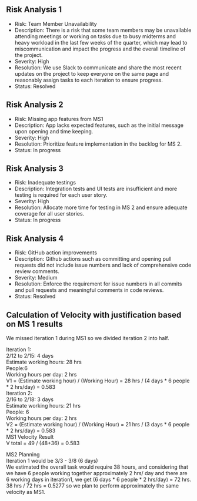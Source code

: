 ## Risk Analysis 1
- Risk: Team Member Unavailability
- Description: There is a risk that some team members may be unavailable attending meetings or working on tasks due to busy midterms and heavy workload in the last few weeks of the quarter, which may lead to miscommunication and impact the progress and the overall timeline of the project.
- Severity: High
- Resolution: We use Slack to communicate and share the most recent updates on the project to keep everyone on the same page and reasonably assign tasks to each iteration to ensure progress.   
- Status: Resolved

## Risk Analysis 2
- Risk: Missing app features from MS1
- Description: App lacks expected features, such as the initial message upon opening and time keeping. 
- Severity: High
- Resolution: Prioritize feature implementation in the backlog for MS 2. 
- Status: In progress

## Risk Analysis 3
- Risk: Inadequate testings
- Description: Integration tests and UI tests are insufficient and more testing is required for each user story.
- Severity: High
- Resolution: Allocate more time for testing in MS 2 and ensure adequate coverage for all user stories. 
- Status: In progress

## Risk Analysis 4
- Risk: GitHub action improvements
- Description: Github actions such as committing and opening pull requests did not include issue numbers and lack of comprehensive code review comments. 
- Severity: Medium
- Resolution: Enforce the requirement for issue numbers in all commits and pull requests and meaningful comments in code reviews. 
- Status: Resolved
 
## Calculation of Velocity with justification based on MS 1 results

We missed iteration 1 during MS1 so we divided iteration 2 into half.  

Iteration 1:  
2/12 to 2/15: 4 days  
Estimate working hours: 28 hrs  
People:6  
Working hours per day: 2 hrs  
V1 = (Estimate working hour) / (Working Hour) = 28 hrs / (4 days * 6 people * 2 hrs/day) = 0.583  
Iteration 2:  
2/16 to 2/18: 3 days  
Estimate working hours: 21 hrs  
People: 6  
Working hours per day: 2 hrs  
V2 = (Estimate working hour) / (Working Hour) = 21 hrs / (3 days * 6 people * 2 hrs/day) = 0.583  
MS1 Velocity Result  
V total = 49 / (48+36) = 0.583  

MS2 Planning  
Iteration 1 would be 3/3 - 3/8 (6 days)  
We estimated the overall task would require 38 hours, and considering that we have 6 people working together approximately 2 hrs/ day and there are 6 working days in iteration1, we get (6 days * 6 people * 2 hrs/day) = 72 hrs.   
38 hrs / 72 hrs = 0.5277  so we plan to perform approximately the same velocity as MS1.   

